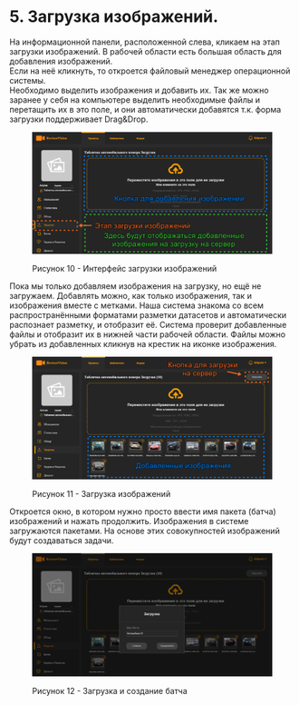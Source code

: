 # 5. Загрузка изображений.

На информационной панели, расположенной слева, кликаем на этап загрузки изображений. В рабочей области есть большая область для добавления изображений. \
Если на неё кликнуть, то откроется файловый менеджер операционной системы. \
Необходимо выделить изображения и добавить их. Так же можно заранее у себя на компьютере выделить необходимые файлы и перетащить их в это поле, и они автоматически добавятся т.к. форма загрузки поддерживает Drag\&Drop.

<figure><img src=".gitbook/assets/10_загрузка.png" alt=""><figcaption><p>Рисунок 10 - Интерфейс загрузки изображений</p></figcaption></figure>

Пока мы только добавляем изображения на загрузку, но ещё не загружаем. Добавлять можно, как только изображения, так и изображения вместе с метками. Наша система знакома со всем распространёнными форматами разметки датасетов и автоматически распознает разметку, и отобразит её. Система проверит добавленные файлы и отобразит их в нижней части рабочей области. Файлы можно убрать из добавленных кликнув на крестик на иконке изображения.

<figure><img src=".gitbook/assets/11_загрузка_на_сервер.png" alt=""><figcaption><p>Рисунок 11 - Загрузка изображений</p></figcaption></figure>

Откроется окно, в котором нужно просто ввести имя пакета (батча) изображений и нажать продолжить. Изображения в системе загружаются пакетами. На основе этих совокупностей изображений будут создаваться задачи.

<figure><img src=".gitbook/assets/12_сохранение_батча.png" alt=""><figcaption><p>Рисунок 12 - Загрузка и создание батча</p></figcaption></figure>

